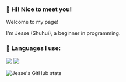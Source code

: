 ### 🥦 Hi! Nice to meet you!

Welcome to my page!

I'm Jesse (Shuhui), a beginner in programming.

### 📜 Languages I use: 

![](https://img.shields.io/badge/python-3.8-blue)
![](https://img.shields.io/badge/R-4.2.2-brightgreen)


<!--
**shuhui-wang/shuhui-wang** is a ✨ _special_ ✨ repository because its `README.md` (this file) appears on your GitHub profile.

Here are some ideas to get you started:

- 🔭 I’m currently working on ...
- 🌱 I’m currently learning ...
- 👯 I’m looking to collaborate on ...
- 🤔 I’m looking for help with ...
- 💬 Ask me about ...
- 📫 How to reach me: ...
- 😄 Pronouns: ...
- ⚡ Fun fact: ...
-->
![Jesse's GitHub stats](https://github-readme-stats.vercel.app/api?username=shuhui-wang&show_icons=true&theme=radical)
